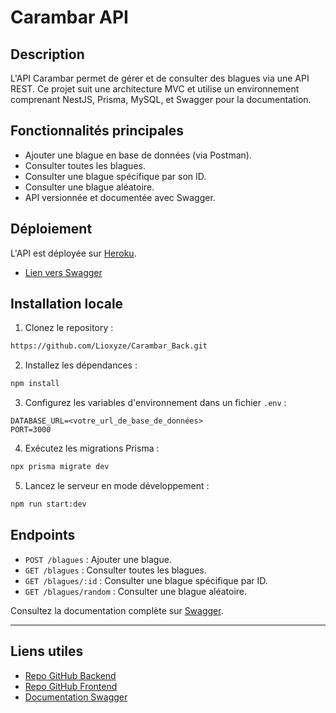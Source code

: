 # Carambar API

## Description
L'API Carambar permet de gérer et de consulter des blagues via une API REST. Ce projet suit une architecture MVC et utilise un environnement comprenant NestJS, Prisma, MySQL, et Swagger pour la documentation.

## Fonctionnalités principales
- Ajouter une blague en base de données (via Postman).
- Consulter toutes les blagues.
- Consulter une blague spécifique par son ID.
- Consulter une blague aléatoire.
- API versionnée et documentée avec Swagger.

## Déploiement
L'API est déployée sur [Heroku](https://www.heroku.com/).
- [Lien vers Swagger](https://malabar-1805984ed8b4.herokuapp.com/api-docs#/)

## Installation locale
1. Clonez le repository :
```bash
https://github.com/Lioxyze/Carambar_Back.git
```
2. Installez les dépendances :
```bash
npm install
```
3. Configurez les variables d'environnement dans un fichier `.env` :
```
DATABASE_URL=<votre_url_de_base_de_données>
PORT=3000
```
4. Exécutez les migrations Prisma :
```bash
npx prisma migrate dev
```
5. Lancez le serveur en mode développement :
```bash
npm run start:dev
```

## Endpoints
- `POST /blagues` : Ajouter une blague.
- `GET /blagues` : Consulter toutes les blagues.
- `GET /blagues/:id` : Consulter une blague spécifique par ID.
- `GET /blagues/random` : Consulter une blague aléatoire.

Consultez la documentation complète sur [Swagger](https://malabar-1805984ed8b4.herokuapp.com/api-docs#/).

---

## Liens utiles
- [Repo GitHub Backend](https://github.com/Lioxyze/Carambar_Back)
- [Repo GitHub Frontend](https://github.com/Lioxyze/Carambar_Front)
- [Documentation Swagger](https://malabar-1805984ed8b4.herokuapp.com/api-docs#/)
